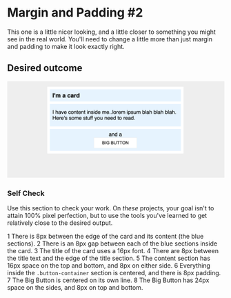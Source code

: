 # Margin and Padding #2

This one is a little nicer looking, and a little closer to something you might see in the real world. You'll need to change a little more than just margin and padding to make it look exactly right.

## Desired outcome
![desired outcome](./desired-outcome.png)

### Self Check
Use this section to check your work. On _these_ projects, your goal isn't to attain 100% pixel perfection, but to use the tools you've learned to get relatively close to the desired output.

1 There is 8px between the edge of the card and its content (the blue sections).
2 There is an 8px gap between each of the blue sections inside the card.
3 The title of the card uses a 16px font.
4 There are 8px between the title text and the edge of the title section.
5 The content section has 16px space on the top and bottom, and 8px on either side.
6 Everything inside the `.button-container` section is centered, and there is 8px padding.
7 The Big Button is centered on its own line.
8 The Big Button has 24px space on the sides, and 8px on top and bottom.
